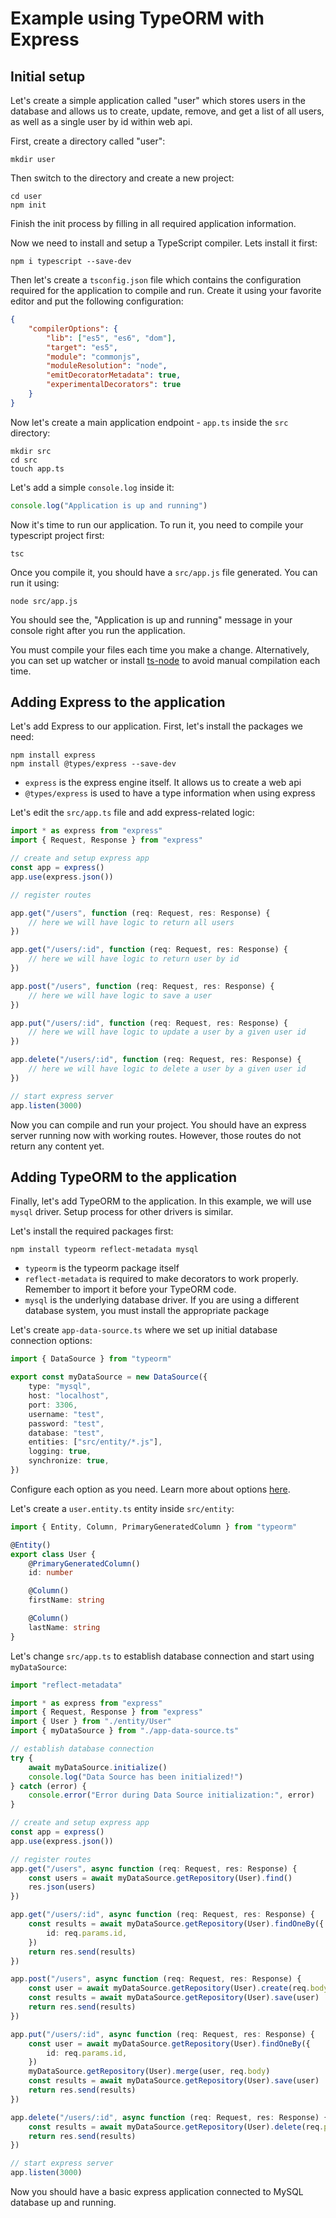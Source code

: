 # Example using TypeORM with Express

## Initial setup

Let's create a simple application called "user" which stores users in the database
and allows us to create, update, remove, and get a list of all users, as well as a single user by id
within web api.

First, create a directory called "user":

```shell
mkdir user
```

Then switch to the directory and create a new project:

```shell
cd user
npm init
```

Finish the init process by filling in all required application information.

Now we need to install and setup a TypeScript compiler. Lets install it first:

```shell
npm i typescript --save-dev
```

Then let's create a `tsconfig.json` file which contains the configuration required for the application to
compile and run. Create it using your favorite editor and put the following configuration:

```json
{
    "compilerOptions": {
        "lib": ["es5", "es6", "dom"],
        "target": "es5",
        "module": "commonjs",
        "moduleResolution": "node",
        "emitDecoratorMetadata": true,
        "experimentalDecorators": true
    }
}
```

Now let's create a main application endpoint - `app.ts` inside the `src` directory:

```shell
mkdir src
cd src
touch app.ts
```

Let's add a simple `console.log` inside it:

```typescript
console.log("Application is up and running")
```

Now it's time to run our application.
To run it, you need to compile your typescript project first:

```shell
tsc
```

Once you compile it, you should have a `src/app.js` file generated.
You can run it using:

```shell
node src/app.js
```

You should see the, "Application is up and running" message in your console right after you run the application.

You must compile your files each time you make a change.
Alternatively, you can set up watcher or install [ts-node](https://github.com/TypeStrong/ts-node) to avoid manual compilation each time.

## Adding Express to the application

Let's add Express to our application. First, let's install the packages we need:

```shell
npm install express
npm install @types/express --save-dev
```

-   `express` is the express engine itself. It allows us to create a web api
-   `@types/express` is used to have a type information when using express

Let's edit the `src/app.ts` file and add express-related logic:

```typescript
import * as express from "express"
import { Request, Response } from "express"

// create and setup express app
const app = express()
app.use(express.json())

// register routes

app.get("/users", function (req: Request, res: Response) {
    // here we will have logic to return all users
})

app.get("/users/:id", function (req: Request, res: Response) {
    // here we will have logic to return user by id
})

app.post("/users", function (req: Request, res: Response) {
    // here we will have logic to save a user
})

app.put("/users/:id", function (req: Request, res: Response) {
    // here we will have logic to update a user by a given user id
})

app.delete("/users/:id", function (req: Request, res: Response) {
    // here we will have logic to delete a user by a given user id
})

// start express server
app.listen(3000)
```

Now you can compile and run your project.
You should have an express server running now with working routes.
However, those routes do not return any content yet.

## Adding TypeORM to the application

Finally, let's add TypeORM to the application.
In this example, we will use `mysql` driver.
Setup process for other drivers is similar.

Let's install the required packages first:

```shell
npm install typeorm reflect-metadata mysql
```

-   `typeorm` is the typeorm package itself
-   `reflect-metadata` is required to make decorators to work properly. Remember to import it before your TypeORM code.
-   `mysql` is the underlying database driver. If you are using a different database system, you must install the appropriate package

Let's create `app-data-source.ts` where we set up initial database connection options:

```ts
import { DataSource } from "typeorm"

export const myDataSource = new DataSource({
    type: "mysql",
    host: "localhost",
    port: 3306,
    username: "test",
    password: "test",
    database: "test",
    entities: ["src/entity/*.js"],
    logging: true,
    synchronize: true,
})
```

Configure each option as you need.
Learn more about options [here](../data-source/2-data-source-options.md).

Let's create a `user.entity.ts` entity inside `src/entity`:

```typescript
import { Entity, Column, PrimaryGeneratedColumn } from "typeorm"

@Entity()
export class User {
    @PrimaryGeneratedColumn()
    id: number

    @Column()
    firstName: string

    @Column()
    lastName: string
}
```

Let's change `src/app.ts` to establish database connection and start using `myDataSource`:

```typescript
import "reflect-metadata"

import * as express from "express"
import { Request, Response } from "express"
import { User } from "./entity/User"
import { myDataSource } from "./app-data-source.ts"

// establish database connection
try {
    await myDataSource.initialize()
    console.log("Data Source has been initialized!")
} catch (error) {
    console.error("Error during Data Source initialization:", error)
}

// create and setup express app
const app = express()
app.use(express.json())

// register routes
app.get("/users", async function (req: Request, res: Response) {
    const users = await myDataSource.getRepository(User).find()
    res.json(users)
})

app.get("/users/:id", async function (req: Request, res: Response) {
    const results = await myDataSource.getRepository(User).findOneBy({
        id: req.params.id,
    })
    return res.send(results)
})

app.post("/users", async function (req: Request, res: Response) {
    const user = await myDataSource.getRepository(User).create(req.body)
    const results = await myDataSource.getRepository(User).save(user)
    return res.send(results)
})

app.put("/users/:id", async function (req: Request, res: Response) {
    const user = await myDataSource.getRepository(User).findOneBy({
        id: req.params.id,
    })
    myDataSource.getRepository(User).merge(user, req.body)
    const results = await myDataSource.getRepository(User).save(user)
    return res.send(results)
})

app.delete("/users/:id", async function (req: Request, res: Response) {
    const results = await myDataSource.getRepository(User).delete(req.params.id)
    return res.send(results)
})

// start express server
app.listen(3000)
```

Now you should have a basic express application connected to MySQL database up and running.
